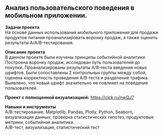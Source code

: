 ## Анализ пользовательского поведения в мобильном приложении.
**Задачи проекта**   
На основе данных использования мобильного приложения для продажи продуктов питания проанализировать воронку продаж, а также оценить результаты A/A/B-тестирования.

**Описание проекта**   
В данном проекте были изучены принципы событийной аналитики. Построена воронку продаж, исследован путь пользователей до покупки. Проанализированы результаты A/B-теста введения новых шрифтов. Были сопоставлены 2 контрольных группы между собой, оценена корректность проведения А/В теста и разделение трафика. Выявлено, что новый шрифт значительно не повлияет на поведение пользователей.

**Проект с полноценной визуализацией:** https://clck.ru/nwQJ7  

**Навыки и инструменты**   
A/B-тестирование, Matplotlib, Pandas, Plotly, Python, Seaborn, визуализация данных, проверка статистических гипотез, продуктовые метрики, событийная аналитика.  
A/B-тест, визуализация, статистический тест
